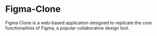 # Figma-Clone
Figma Clone is a web-based application designed to replicate the core functionalities of Figma, a popular collaborative design tool.
